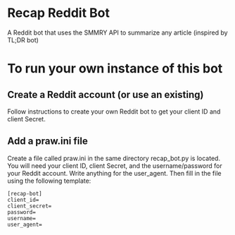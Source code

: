 # Recap Reddit Bot
A Reddit bot that uses the SMMRY API to summarize any article (inspired by TL;DR bot)

# To run your own instance of this bot

## Create a Reddit account (or use an existing)
Follow instructions to create your own Reddit bot to get your client ID and client Secret.

## Add a praw.ini file
Create a file called praw.ini in the same directory recap_bot.py is located.
You will need your client ID, client Secret, and the username/password for your Reddit account.
Write anything for the user_agent.
Then fill in the file using the following template:
```
[recap-bot]
client_id=
client_secret=
password=
username=
user_agent=
```
